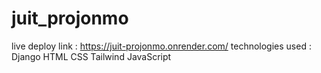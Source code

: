 # juit_projonmo
live deploy link : https://juit-projonmo.onrender.com/
technologies used :
Django
HTML
CSS
Tailwind
JavaScript
